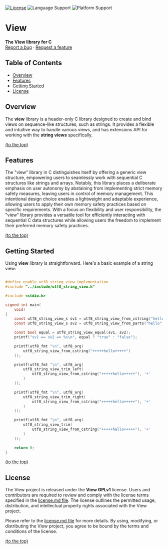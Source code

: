 
<!--
<a href="https://gitlab.com/joba14/view">
	<img src="./logo.svg" alt="Logo" width="400">
</a>
-->

[![License](https://img.shields.io/badge/license-View_GPLv1-brightgreen.svg?style=for-the-badge)](./license.md)
![Language Support](https://img.shields.io/badge/languages-C-brightgreen.svg?style=for-the-badge)
![Platform Support](https://img.shields.io/badge/platforms-Linux_|_Windows-brightgreen.svg?style=for-the-badge)

# View
**The View library for C**<br>[Report a bug](https://github.com/joba14/view/issues/new) · [Request a feature](https://github.com/joba14/view/issues/new)


## Table of Contents
 - [Overview](#overview)
 - [Features](#features)
 - [Getting Started](#getting-started)
 - [License](#license)


## Overview
The **view** library is a header-only C library designed to create and bind views on sequence-like structures, such as strings. It provides a flexible and intuitive way to handle various views, and has extensions API for working with the **string views** specifically.

[(to the top)](#view)


## Features
The "view" library in C distinguishes itself by offering a generic view structure, empowering users to seamlessly work with sequential C structures like strings and arrays. Notably, this library places a deliberate emphasis on user autonomy by abstaining from implementing strict memory safety measures, leaving users in control of memory management. This intentional design choice enables a lightweight and adaptable experience, allowing users to apply their own memory safety practices based on specific requirements. With a focus on flexibility and user responsibility, the "view" library provides a versatile tool for efficiently interacting with sequential C data structures while allowing users the freedom to implement their preferred memory safety practices.

[(to the top)](#view)


## Getting Started
Using **view** library is straightforward. Here's a basic example of a string view:
```c

#define enable_utf8_string_view_implementation
#include "../include/utf8_string_view.h"

#include <stdio.h>

signed int main(
	void)
{
	const utf8_string_view_s sv1 = utf8_string_view_from_cstring("hello");
	const utf8_string_view_s sv2 = utf8_string_view_from_parts("hello", 5);

	const bool equal = utf8_string_view_equal(sv1, sv2);
	printf("sv1 == sv2 => %s\n", equal ? "true" : "false");

	printf(utf8_fmt "\n", utf8_arg(
		utf8_string_view_from_cstring("+++++hello+++++")
	));

	printf(utf8_fmt "\n", utf8_arg(
		utf8_string_view_trim_left(
			utf8_string_view_from_cstring("+++++hello+++++"), '+'
		)
	));

	printf(utf8_fmt "\n", utf8_arg(
		utf8_string_view_trim_right(
			utf8_string_view_from_cstring("+++++hello+++++"), '+'
		)
	));

	printf(utf8_fmt "\n", utf8_arg(
		utf8_string_view_trim(
			utf8_string_view_from_cstring("+++++hello+++++"), '+'
		)
	));

	return 0;
}
```

[(to the top)](#view)


## License
The View project is released under the **View GPLv1** license. Users and contributors are required to review and comply with the license terms specified in the [license.md file](./license.md). The license outlines the permitted usage, distribution, and intellectual property rights associated with the View project.

Please refer to the [license.md file](./license.md) for more details. By using, modifying, or distributing the View project, you agree to be bound by the terms and conditions of the license.

[(to the top)](#view)